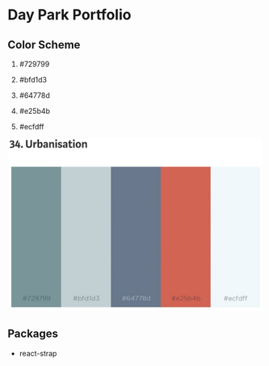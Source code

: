 # Day Park Portfolio

## Color Scheme

1. #729799

2. #bfd1d3

3. #64778d

4. #e25b4b

5. #ecfdff

![color](public/images/color.png)

## Packages

- react-strap
